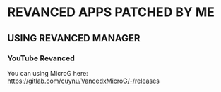 # REVANCED APPS PATCHED BY ME
## USING REVANCED MANAGER
### YouTube Revanced 
You can using MicroG here: https://gitlab.com/cuynu/VancedxMicroG/-/releases

